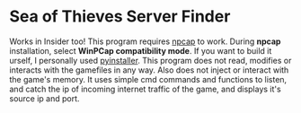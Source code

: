 # Sea of Thieves Server Finder
Works in Insider too! 
This program requires [npcap](https://npcap.com/dist/npcap-1.72.exe) to work. During **npcap** installation, select **WinPCap compatibility mode**.
If you want to build it urself, I personally used [pyinstaller](https://pyinstaller.org/en/stable/).
This program does not read, modifies or interacts with the gamefiles in any way. Also does not inject or interact with the game's memory. It uses simple cmd commands and functions to listen, and catch the ip of incoming internet traffic of the game, and displays it's source ip and port.
